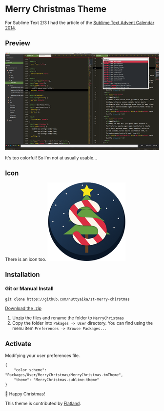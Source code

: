 # Merry Christmas Theme
For Sublime Text 2/3
I had the article of the [Sublime Text Advent Calendar 2014](http://www.adventar.org/calendars/407).

## Preview

![Screen Shot](ScreenShot/theme_preview.png)

It's too colorful! So I'm not at usually usable...

## Icon
There is an icon too.
![Screen Shot](ScreenShot/icon_256x256.png)


## Installation

### Git or Manual Install

    git clone https://github.com/nuttyaika/st-merry-chirstmas

[Download the .zip](https://github.com/nuttyaika/st-merry-chirstmas/archive/master.zip)

1. Unzip the files and rename the folder to `MerryChristmas`
2. Copy the folder into `Pakages -> User` directory. You can find using the menu item `Preferences -> Browse Packages...`

## Activate

Modifying your user preferences file.

    {
        "color_scheme": "Packages/User/MerryChristmas/MerryChristmas.tmTheme",
        "theme": "MerryChristmas.sublime-theme"
    }

:santa: Happy Christmas! 

This theme is contributed by [Flatland](https://github.com/thinkpixellab/flatland).
